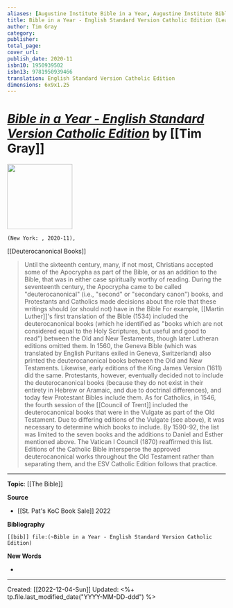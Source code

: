 ```yaml
---
aliases: [Augustine Institute Bible in a Year, Augustine Institute Bible in a Year - English Standard Version Catholic Edition]
title: Bible in a Year - English Standard Version Catholic Edition (Leather Cover Option 2)
author: Tim Gray
category: 
publisher: 
total_page: 
cover_url: 
publish_date: 2020-11
isbn10: 1950939502
isbn13: 9781950939466
translation: English Standard Version Catholic Edition
dimensions: 6x9x1.25
---
```

# *[Bible in a Year - English Standard Version Catholic Edition](https://www.augustineinstitute.org/program-categories/bible-in-a-year)* by [[Tim Gray]]

<img src="https://cdn11.bigcommerce.com/s-iw55yn2imp/images/stencil/1280w/products/12027/8660/Paper_Cover_Tree_of_Life__27048.1607559104.jpg?c=2" width=150>

`(New York: , 2020-11), `

[[Deuterocanonical Books]]
>Until the sixteenth century, many, if not most, Christians accepted some of the Apocrypha as part of the Bible, or as an addition to the Bible, that was in either case spiritually worthy of reading. During the seventeenth century, the Apocrypha came to be called "deuterocanonical" (i.e., "second" or "secondary canon") books, and Protestants and Catholics made decisions about the role that these writings should (or should not) have in the Bible For example, [[Martin Luther]]'s first translation of the Bible (1534) included the deuterocanonical books (which he identified as "books which are not considered equal to the Holy Scriptures, but useful and good to read") between the Old and New Testaments, though later Lutheran editions omitted them. In 1560, the Geneva Bible (which was translated by English Puritans exiled in Geneva, Switzerland) also printed the deuterocanonical books between the Old and New Testaments. Likewise, early editions of the King James Version (1611) did the same. Protestants, however, eventually decided not to include the deuterocanonical books (because they do not exist in their entirety in Hebrew or Aramaic, and due to doctrinal differences), and today few Protestant Bibles include them. As for Catholics, in 1546, the fourth session of the [[Council of Trent]] included the deuterocanonical books that were in the Vulgate as part of the Old Testament. Due to differing editions of the Vulgate (see above), it was necessary to determine which books to include. By 1590-92, the list was limited to the seven books and the additions to Daniel and Esther mentioned above. The Vatican I Council (1870) reaffirmed this list. Editions of the Catholic Bible intersperse the approved deuterocanonical works throughout the Old Testament rather than separating them, and the ESV Catholic Edition follows that practice.

--- 
**Topic**: [[The Bible]]

**Source**
- [[St. Pat's KoC Book Sale]] 2022


**Bibliography**

```query
[[bib]] file:(~Bible in a Year - English Standard Version Catholic Edition)
```
 

**New Words**

- 

---
Created: [[2022-12-04-Sun]]
Updated: <%+ tp.file.last_modified_date("YYYY-MM-DD-ddd") %>
